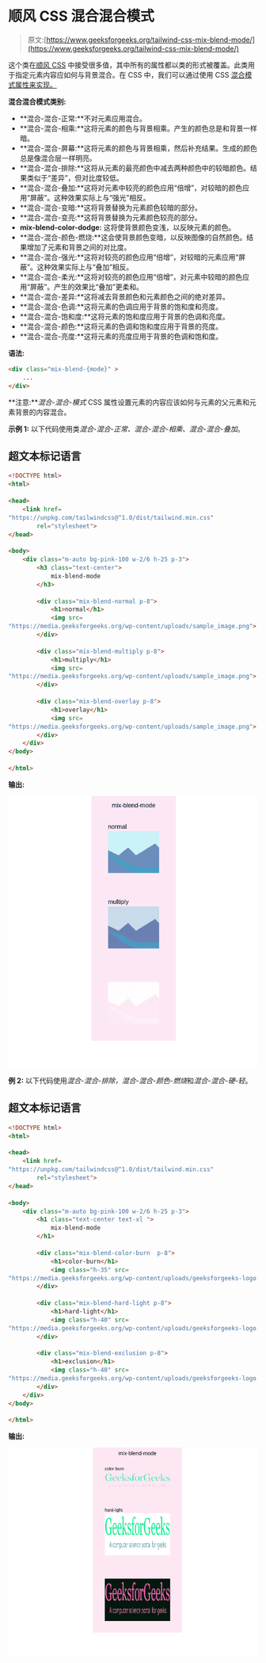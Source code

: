 # 顺风 CSS 混合混合模式

> 原文:[https://www.geeksforgeeks.org/tailwind-css-mix-blend-mode/](https://www.geeksforgeeks.org/tailwind-css-mix-blend-mode/)

这个类在[顺风 CSS](https://www.geeksforgeeks.org/introduction-to-tailwind-css/) 中接受很多值，其中所有的属性都以类的形式被覆盖。此类用于指定元素内容应如何与背景混合。在 CSS 中，我们可以通过使用 CSS [混合模式属性来实现。](https://www.geeksforgeeks.org/css-mix-blend-mode-property/)

**混合混合模式类别:**

*   **混合-混合-正常:**不对元素应用混合。
*   **混合-混合-相乘:**这将元素的颜色与背景相乘。产生的颜色总是和背景一样暗。
*   **混合-混合-屏幕:**这将元素的颜色与背景相乘，然后补充结果。生成的颜色总是像混合层一样明亮。
*   **混合-混合-排除:**这将从元素的最亮颜色中减去两种颜色中的较暗颜色。结果类似于“差异”，但对比度较低。
*   **混合-混合-叠加:**这将对元素中较亮的颜色应用“倍增”，对较暗的颜色应用“屏蔽”。这种效果实际上与“强光”相反。
*   **混合-混合-变暗:**这将背景替换为元素颜色较暗的部分。
*   **混合-混合-变亮:**这将背景替换为元素颜色较亮的部分。
*   **mix-blend-color-dodge:** 这将使背景颜色变浅，以反映元素的颜色。
*   **混合-混合-颜色-燃烧:**这会使背景颜色变暗，以反映图像的自然颜色。结果增加了元素和背景之间的对比度。
*   **混合-混合-强光:**这将对较亮的颜色应用“倍增”，对较暗的元素应用“屏蔽”。这种效果实际上与“叠加”相反。
*   **混合-混合-柔光:**这将对较亮的颜色应用“倍增”，对元素中较暗的颜色应用“屏蔽”。产生的效果比“叠加”更柔和。
*   **混合-混合-差异:**这将减去背景颜色和元素颜色之间的绝对差异。
*   **混合-混合-色调:**这将元素的色调应用于背景的饱和度和亮度。
*   **混合-混合-饱和度:**这将元素的饱和度应用于背景的色调和亮度。
*   **混合-混合-颜色:**这将元素的色调和饱和度应用于背景的亮度。
*   **混合-混合-亮度:**这将元素的亮度应用于背景的色调和饱和度。

**语法:**

```html
<div class="mix-blend-{mode}" >
    ...
</div>
```

**注意:***混合-混合-模式* CSS 属性设置元素的内容应该如何与元素的父元素和元素背景的内容混合。

**示例 1:** 以下代码使用类*混合-混合-正常、混合-混合-相乘、混合-混合-叠加*。

## 超文本标记语言

```html
<!DOCTYPE html>
<html>

<head>
    <link href=
"https://unpkg.com/tailwindcss@^1.0/dist/tailwind.min.css"
        rel="stylesheet">
</head>

<body>
    <div class="m-auto bg-pink-100 w-2/6 h-25 p-3">
        <h3 class="text-center">
            mix-blend-mode
        </h3>

        <div class="mix-blend-normal p-8">
            <h1>normal</h1>
            <img src=
"https://media.geeksforgeeks.org/wp-content/uploads/sample_image.png">
        </div>

        <div class="mix-blend-multiply p-8">
            <h1>multiply</h1>
            <img src=
"https://media.geeksforgeeks.org/wp-content/uploads/sample_image.png">
        </div>

        <div class="mix-blend-overlay p-8">
            <h1>overlay</h1>
            <img src=
"https://media.geeksforgeeks.org/wp-content/uploads/sample_image.png">
        </div>
    </div>
</body>

</html>
```

**输出:**

![](img/83290e55d6eb5828cbfae3447665d125.png)

**例 2:** 以下代码使用*混合-混合-排除，混合-混合-颜色-燃烧*和*混合-混合-硬-轻*。

## 超文本标记语言

```html
<!DOCTYPE html>
<html>

<head>
    <link href=
"https://unpkg.com/tailwindcss@^1.0/dist/tailwind.min.css"
        rel="stylesheet">
</head>

<body>
    <div class="m-auto bg-pink-100 w-2/6 h-25 p-3">
        <h1 class="text-center text-xl ">
            mix-blend-mode
        </h1>

        <div class="mix-blend-color-burn  p-8">
            <h1>color-burn</h1>
            <img class="h-35" src=
"https://media.geeksforgeeks.org/wp-content/uploads/geeksforgeeks-logo.png" />
        </div>

        <div class="mix-blend-hard-light p-8">
            <h1>hard-light</h1>
            <img class="h-40" src=
"https://media.geeksforgeeks.org/wp-content/uploads/geeksforgeeks-logo.png" />
        </div>

        <div class="mix-blend-exclusion p-8">
            <h1>exclusion</h1>
            <img class="h-40" src=
"https://media.geeksforgeeks.org/wp-content/uploads/geeksforgeeks-logo.png" />
        </div>
    </div>
</body>

</html>
```

**输出:**

![](img/619eb337116d13aa50a802c5584953c9.png)